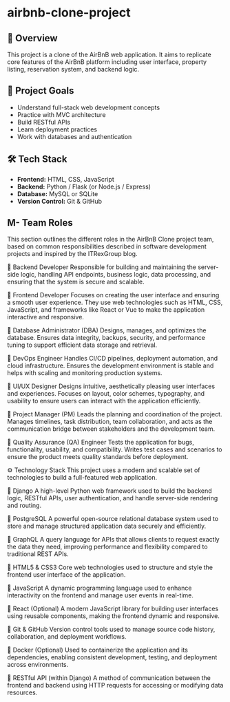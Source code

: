 # airbnb-clone-project
## 🏡 Overview
This project is a clone of the AirBnB web application. It aims to replicate core features of the AirBnB platform including user interface, property listing, reservation system, and backend logic.

## 🎯 Project Goals
- Understand full-stack web development concepts
- Practice with MVC architecture
- Build RESTful APIs
- Learn deployment practices
- Work with databases and authentication

## 🛠 Tech Stack
- **Frontend:** HTML, CSS, JavaScript
- **Backend:** Python / Flask (or Node.js / Express)
- **Database:** MySQL or SQLite
- **Version Control:** Git & GitHub
## M-  Team Roles
This section outlines the different roles in the AirBnB Clone project team, based on common responsibilities described in software development projects and inspired by the ITRexGroup blog.

🔹 Backend Developer
Responsible for building and maintaining the server-side logic, handling API endpoints, business logic, data processing, and ensuring that the system is secure and scalable.

🔹 Frontend Developer
Focuses on creating the user interface and ensuring a smooth user experience. They use web technologies such as HTML, CSS, JavaScript, and frameworks like React or Vue to make the application interactive and responsive.

🔹 Database Administrator (DBA)
Designs, manages, and optimizes the database. Ensures data integrity, backups, security, and performance tuning to support efficient data storage and retrieval.

🔹 DevOps Engineer
Handles CI/CD pipelines, deployment automation, and cloud infrastructure. Ensures the development environment is stable and helps with scaling and monitoring production systems.

🔹 UI/UX Designer
Designs intuitive, aesthetically pleasing user interfaces and experiences. Focuses on layout, color schemes, typography, and usability to ensure users can interact with the application efficiently.

🔹 Project Manager (PM)
Leads the planning and coordination of the project. Manages timelines, task distribution, team collaboration, and acts as the communication bridge between stakeholders and the development team.

🔹 Quality Assurance (QA) Engineer
Tests the application for bugs, functionality, usability, and compatibility. Writes test cases and scenarios to ensure the product meets quality standards before deployment.

⚙️ Technology Stack
This project uses a modern and scalable set of technologies to build a full-featured web application.

🔹 Django
A high-level Python web framework used to build the backend logic, RESTful APIs, user authentication, and handle server-side rendering and routing.

🔹 PostgreSQL
A powerful open-source relational database system used to store and manage structured application data securely and efficiently.

🔹 GraphQL
A query language for APIs that allows clients to request exactly the data they need, improving performance and flexibility compared to traditional REST APIs.

🔹 HTML5 & CSS3
Core web technologies used to structure and style the frontend user interface of the application.

🔹 JavaScript
A dynamic programming language used to enhance interactivity on the frontend and manage user events in real-time.

🔹 React (Optional)
A modern JavaScript library for building user interfaces using reusable components, making the frontend dynamic and responsive.

🔹 Git & GitHub
Version control tools used to manage source code history, collaboration, and deployment workflows.

🔹 Docker (Optional)
Used to containerize the application and its dependencies, enabling consistent development, testing, and deployment across environments.

🔹 RESTful API (within Django)
A method of communication between the frontend and backend using HTTP requests for accessing or modifying data resources.

